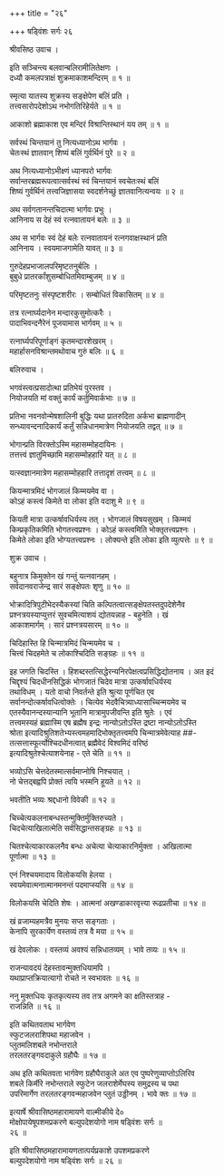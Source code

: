 +++
title = "२६"

+++
षड्विंशः सर्गः २६  
  
श्रीवसिष्ठ उवाच ।  
  
इति सञ्चिन्त्य बलवान्बलिरामीलितेक्षणः ।  
दध्यौ कमलपत्राक्षं शुक्रमाकाशमन्दिरम् ॥ १ ॥  
  
स्मृत्या यातस्य शुक्रस्य सङ्क्षेपेण बलिं प्रति ।  
तत्त्वसारोपदेशोऽथ नभोगतिरिहेर्यते ॥ १ ॥  
  
आकाशो ब्रह्माकाश एव मन्दिरं विश्रान्तिस्थानं यय तम् ॥ १ ॥  
  
सर्वस्थं चिन्तयानं तु नित्यध्यानोऽथ भार्गवः ।  
चेतःस्थं ज्ञातवान् शिष्यं बलिं गुर्वर्थिनं पुरे ॥ २ ॥  
  
अथ नित्यध्यानोऽभीक्ष्णं ध्यानपरो भार्गवः   
सर्वान्तरब्रह्मरूपत्वात्सर्वस्थं स्वं चिन्तयानं स्वचेतःस्थं बलिं   
शिष्यं गुर्वर्थिनं तत्त्वजिज्ञासया स्वदर्शनेच्छुं ज्ञातवानित्यन्वयः ॥ २ ॥  
  
अथ सर्वगतानन्तचिदात्मा भार्गवः प्रभुः ।  
आनिनाय स देहं स्वं रत्नवातायनं बलेः ॥ ३ ॥  
  
अथ स भार्गवः स्वं देहं बलेः रत्नवातायनं रत्नगवाक्षस्थानं प्रति   
आनिनाय । स्वयमाजगामेति यावत् ॥ ३ ॥  
  
गुरुदेहप्रभाजालपरिमृष्टतनुर्बलिः ।  
बुबुधे प्रातरर्कांशुसम्बोधितमिवाम्बुजम् ॥ ४ ॥  
  
परिमृष्टतनुः संस्पृष्टशरीरः । सम्बोधितं विकासितम् ॥ ४ ॥  
  
तत्र रत्नार्घ्यदानेन मन्दारकुसुमोत्करैः ।  
पादाभिवन्दनैरेनं पूजयामास भार्गवम् ॥ ५ ॥  
  
रत्नार्घ्यपरिपूर्णाङ्गं कृतमन्दारशेखरम् ।  
महार्हासनविश्रान्तमथोवाच गुरुं बलिः ॥ ६ ॥  
  
बलिरुवाच ।  
  
भगवंस्त्वत्प्रसादोत्था प्रतिभेयं पुरस्तव ।  
नियोजयति मां वक्तुं कार्यं कर्तुमिवार्कभाः ॥ ७ ॥  
  
प्रतिभा नवनवोन्मेषशालिनी बुद्धिः यथा प्रातरुदिता अर्कभा ब्राह्मणादीन्   
सन्ध्यावन्दनादिकार्यं कर्तुं सन्निधानमात्रेण नियोजयति तद्वत् ॥ ७ ॥  
  
भोगान्प्रति विरक्तोऽस्मि महासम्मोहदायिनः ।  
तत्तत्त्वं ज्ञातुमिच्छामि महासम्मोहहारि यत् ॥ ८ ॥  
  
यत्स्वज्ञानमात्रेण महासम्मोहहारि तत्तादृशं तत्त्वम् ॥ ८ ॥  
  
कियन्मात्रमिदं भोगजालं किम्मयमेव वा ।  
कोऽहं कस्त्वं किमेते वा लोका इति वदाशु मे ॥ ९ ॥  
  
कियती मात्रा उत्कर्षावधिर्यस्य तत् । भोगजालं विषयसुखम् । किम्मयं   
किम्प्रकृतिकमिति भोगतत्त्वप्रश्नः । कोऽहं कस्त्वमिति भोक्तृतत्त्वप्रश्नः ।   
किमेते लोका इति भोग्यतत्त्वप्रश्नः । लोक्यन्ते इति लोका इति व्युत्पत्तेः ॥ ९ ॥  
  
शुक्र उवाच ।  
  
बहुनात्र किमुक्तेन खं गन्तुं यत्नवानहम् ।  
सर्वदानवराजेन्द्र सारं सङ्क्षेपतः शृणु ॥ १० ॥  
  
भोक्रादित्रिपुटीभेदस्यैकस्यां चिति कल्पितत्वात्सङ्क्षेपतस्तदुपदेशेनैव   
प्रश्नत्रयस्याप्युत्तरं सुवचमित्याशयं द्योतयन्नाह - बहुनेति । खं   
आकाशमार्गम् । सारं प्रश्नत्रयसारम् ॥ १० ॥  
  
चिदिहास्ति हि चिन्मात्रमिदं चिन्मयमेव च ।  
चित्त्वं चिदहमेते च लोकाश्चिदिति सङ्ग्रहः ॥ ११ ॥  
  
इह जगति चिदस्ति । हिशब्दस्तत्सिद्धेरन्यनिरपेक्षत्वप्रसिद्धिद्योतनाय । अत इदं   
चिद्दृश्यं चिदधीनसिद्धिकं भोगजातं चिदेव मात्रा उत्कर्षावधिर्यस्य   
तथाविधम् । यतो वाचो निवर्तन्ते इति श्रुत्या पूर्णचित एव   
सर्वानन्दोत्कर्षावधित्वोक्तेः । चित्येव भेदवैचित्र्याध्यासाच्चिन्मयमेव च   
एतस्यैवानन्दस्यान्यानि भूतानि मात्रामुपजीवन्ति इति श्रुतेः । एवं   
तत्त्वमस्यहं ब्रह्मास्मि एष ब्रह्मैष इन्द्रः नान्योऽतोऽस्ति द्रष्टा नान्योऽतोऽस्ति   
श्रोता इत्यादिश्रुतिशतेभ्यस्त्वमहमादिभोक्तृतत्त्वमपि चिन्मात्रमेवेत्याह ##-  
तत्सत्तास्फूर्त्योश्चिदधीनत्वात् ब्रह्मैवेदं विश्वमिदं वरिष्ठं   
इत्यादिश्रुतेश्चेत्याशयेनाह - एते चेति ॥ ११ ॥  
  
भव्योऽसि चेत्तदेतस्मात्सर्वमाप्नोषि निश्चयात् ।  
नो चेत्तद्बह्वपि प्रोक्तं त्वयि भस्मनि हूयते ॥ १२ ॥  
  
भवतीति भव्यः श्रद्दधानो विवेकी ॥ १२ ॥  
  
चिच्चेत्यकलनाबन्धस्तन्मुक्तिर्मुक्तिरुच्यते ।  
चिदचेत्याखिलात्मेति सर्वसिद्धान्तसङ्ग्रहः ॥ १३ ॥  
  
चितश्चेत्याकारकलनैव बन्धः अचेत्या चेत्याकारनिर्मुक्ता । अखिलात्मा   
पूर्णात्मा ॥ १३ ॥  
  
एनं निश्चयमादाय विलोकयसि हेलया ।  
स्वयमेवात्मनात्मानमनन्तं पदमाप्स्यसि ॥ १४ ॥  
  
विलोकयसि चेदिति शेषः । आत्मनां अखण्डाकारवृत्त्या रूढप्रतीचा ॥ १४ ॥  
  
खं व्रजाम्यहमत्रैव मुनयः सप्त सङ्गताः ।  
केनापि सुरकार्येण वस्तव्यं तत्र वै मया ॥ १५ ॥  
  
खं देवलोकः । वस्तव्यं अवश्यं सन्निधातव्यम् । भावे तव्यः ॥ १५ ॥  
  
राजन्यावदयं देहस्तावन्मुक्तधियामपि ।  
यथाप्राप्तक्रियात्यागो रोचते न स्वभावतः ॥ १६ ॥  
  
ननु मुक्तधियः कृतकृत्यस्य तव तत्र अगमने का क्षतिस्तत्राह -   
राजन्निति ॥ १६ ॥  
  
इति कथितवताथ भार्गवेण  
स्फुटजलराशिपथा महाजवेन ।  
प्लुतमलिशबले नभोन्तराले  
तरलतरङ्गवदाकुले ग्रहौघैः ॥ १७ ॥  
  
अथ इति कथितवता भार्गवेण ग्रहौघैराकुले अत एव पुष्परेणुव्याप्तोऽलिरिव   
शबले किर्मीरे नभोन्तराले स्फुटेन जलराशेर्मेघस्य समुद्रस्य च पथा   
उपरिमार्गेण तरलतरङ्गवन्महाजवेन प्लुतं उड्डीनम् । भावे क्तः ॥ १७ ॥  
  
इत्यार्षे श्रीवासिष्ठमहारामायणे वाल्मीकीये दे०   
मोक्षोपायेषूपशमप्रकरणे बल्युपदेशयोगो नाम षड्विंशः सर्गः ॥   
२६ ॥  
  
इति श्रीवासिष्ठमहारामायणतात्पर्यप्रकाशे उपशमप्रकरणे   
बल्युपदेशयोगो नाम षड्विंशः सर्गः ॥ २६ ॥  
  
  